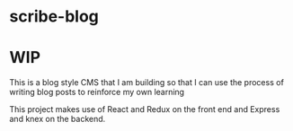 # scribe-blog

# WIP

This is a blog style CMS that I am building so that I can use the process of writing blog posts to reinforce my own learning

This project makes use of React and Redux on the front end and Express and knex on the backend.
